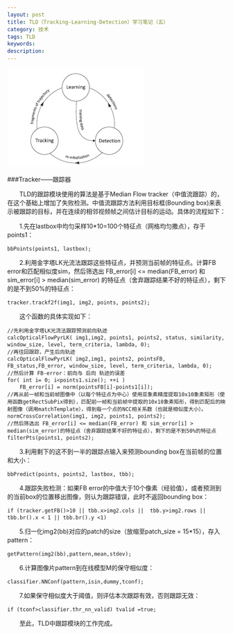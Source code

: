 ```yaml
---
layout: post
title: TLD（Tracking-Learning-Detection）学习笔记（五）
category: 技术
tags: TLD
keywords: 
description: 
---
```


![](/public/img/TLD/2.jpg)

###Tracker——跟踪器

&emsp;&emsp;TLD的跟踪模块使用的算法是基于Median Flow tracker（中值流跟踪）的，在这个基础上增加了失败检测。中值流跟踪方法利用目标框(Bounding box)来表示被跟踪的目标，并在连续的相邻视频帧之间估计目标的运动。具体的流程如下：

&emsp;&emsp;1.先在lastbox中均匀采样10*10=100个特征点（网格均匀撒点），存于points1：

    bbPoints(points1, lastbox);
    
&emsp;&emsp;2.利用金字塔LK光流法跟踪这些特征点，并预测当前帧的特征点。计算FB error和匹配相似度sim，然后筛选出 FB_error[i] <= median(FB_error) 和 sim_error[i] > median(sim_error) 的特征点（舍弃跟踪结果不好的特征点），剩下的是不到50%的特征点：

    tracker.trackf2f(img1, img2, points, points2);
    
&emsp;&emsp;这个函数的具体实现如下：

    //先利用金字塔LK光流法跟踪预测前向轨迹
    calcOpticalFlowPyrLK( img1,img2, points1, points2, status, similarity, window_size, level, term_criteria, lambda, 0);
    //再往回跟踪，产生后向轨迹
    calcOpticalFlowPyrLK( img2,img1, points2, pointsFB, FB_status,FB_error, window_size, level, term_criteria, lambda, 0);
    //然后计算 FB-error：前向与 后向 轨迹的误差
    for( int i= 0; i<points1.size(); ++i )
        FB_error[i] = norm(pointsFB[i]-points1[i]);
    //再从前一帧和当前帧图像中（以每个特征点为中心）使用亚象素精度提取10x10象素矩形（使用函数getRectSubPix得到），匹配前一帧和当前帧中提取的10x10象素矩形，得到匹配后的映射图像（调用matchTemplate），得到每一个点的NCC相关系数（也就是相似度大小）。
    normCrossCorrelation(img1, img2, points1, points2);
    //然后筛选出 FB_error[i] <= median(FB_error) 和 sim_error[i] > median(sim_error)的特征点（舍弃跟踪结果不好的特征点），剩下的是不到50%的特征点
    filterPts(points1, points2);
    
&emsp;&emsp;3.利用剩下的这不到一半的跟踪点输入来预测bounding box在当前帧的位置和大小：

    bbPredict(points, points2, lastbox, tbb);
    
&emsp;&emsp;4.跟踪失败检测：如果FB error的中值大于10个像素（经验值），或者预测到的当前box的位置移出图像，则认为跟踪错误，此时不返回bounding box：

    if (tracker.getFB()>10 || tbb.x>img2.cols ||  tbb.y>img2.rows || tbb.br().x < 1 || tbb.br().y <1)
    
&emsp;&emsp;5.归一化img2(bb)对应的patch的size（放缩至patch_size = 15*15），存入pattern：

    getPattern(img2(bb),pattern,mean,stdev);
    
&emsp;&emsp;6.计算图像片pattern到在线模型M的保守相似度：

    classifier.NNConf(pattern,isin,dummy,tconf);
    
&emsp;&emsp;7.如果保守相似度大于阈值，则评估本次跟踪有效，否则跟踪无效：

    if (tconf>classifier.thr_nn_valid) tvalid =true;

&emsp;&emsp;至此，TLD中跟踪模块的工作完成。